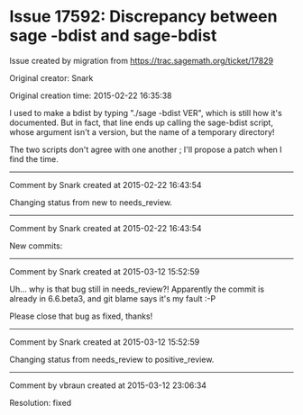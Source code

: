 # Issue 17592: Discrepancy between sage -bdist and sage-bdist

Issue created by migration from https://trac.sagemath.org/ticket/17829

Original creator: Snark

Original creation time: 2015-02-22 16:35:38

I used to make a bdist by typing "./sage -bdist VER", which is still how it's documented. But in fact, that line ends up calling the sage-bdist script, whose argument isn't a version, but the name of a temporary directory!

The two scripts don't agree with one another ; I'll propose a patch when I find the time.


---

Comment by Snark created at 2015-02-22 16:43:54

Changing status from new to needs_review.


---

Comment by Snark created at 2015-02-22 16:43:54

New commits:


---

Comment by Snark created at 2015-03-12 15:52:59

Uh... why is that bug still in needs_review?! Apparently the commit is already in 6.6.beta3, and git blame says it's my fault :-P

Please close that bug as fixed, thanks!


---

Comment by Snark created at 2015-03-12 15:52:59

Changing status from needs_review to positive_review.


---

Comment by vbraun created at 2015-03-12 23:06:34

Resolution: fixed
